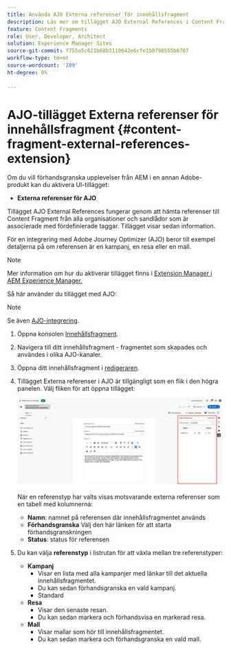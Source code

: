 ```yaml
---
title: Använda AJO Externa referenser för innehållsfragment
description: Läs mer om tillägget AJO External References i Content Fragment
feature: Content Fragments
role: User, Developer, Architect
solution: Experience Manager Sites
source-git-commit: f755a5c621b68b3110642e6cfe150798555b6707
workflow-type: tm+mt
source-wordcount: '289'
ht-degree: 0%

---
```



# AJO-tillägget Externa referenser för innehållsfragment {#content-fragment-external-references-extension}

Om du vill förhandsgranska upplevelser från AEM i en annan Adobe-produkt kan du aktivera UI-tillägget:

* **Externa referenser för AJO**

Tillägget AJO External References fungerar genom att hämta referenser till Content Fragment från alla organisationer och sandlådor som är associerade med fördefinierade taggar. Tillägget visar sedan information.

För en integrering med Adobe Journey Optimizer (AJO) beror till exempel detaljerna på om referensen är en kampanj, en resa eller en mall.

>[!NOTE]
>
>Mer information om hur du aktiverar tillägget finns i [Extension Manager i AEM Experience Manager.](https://developer.adobe.com/uix/docs/extension-manager/)

Så här använder du tillägget med AJO:

>[!NOTE]
>
>Se även [AJO-integrering](https://experienceleague.adobe.com/en/docs/journey-optimizer/using/integrations/aem-fragments).

1. Öppna konsolen [Innehållsfragment](/help/sites-cloud/administering/content-fragments/overview.md#content-fragments-console).

1. Navigera till ditt innehållsfragment - fragmentet som skapades och användes i olika AJO-kanaler.

1. Öppna ditt innehållsfragment i [redigeraren](/help/sites-cloud/administering/content-fragments/managing.md#editing-the-content-of-your-fragment).

1. Tillägget Externa referenser i AJO är tillgängligt som en flik i den högra panelen. Välj fliken för att öppna tillägget:

   ![AJO-tillägg för externa referenser](/help/sites-cloud/administering/content-fragments/assets/cf-ajo-fragment-external-references-extension.png)

   När en referenstyp har valts visas motsvarande externa referenser som en tabell med kolumnerna:

   * **Namn**: namnet på referensen där innehållsfragmentet används
   * **Förhandsgranska** Välj den här länken för att starta förhandsgranskningen
   * **Status**: status för referensen

1. Du kan välja **referenstyp** i listrutan för att växla mellan tre referenstyper:

   * **Kampanj**
      * Visar en lista med alla kampanjer med länkar till det aktuella innehållsfragmentet.
      * Du kan sedan förhandsgranska en vald kampanj.
      * Standard
   * **Resa**
      * Visar den senaste resan.
      * Du kan sedan markera och förhandsvisa en markerad resa.
   * **Mall**
      * Visar mallar som hör till innehållsfragmentet.
      * Du kan sedan markera och förhandsgranska en vald mall.